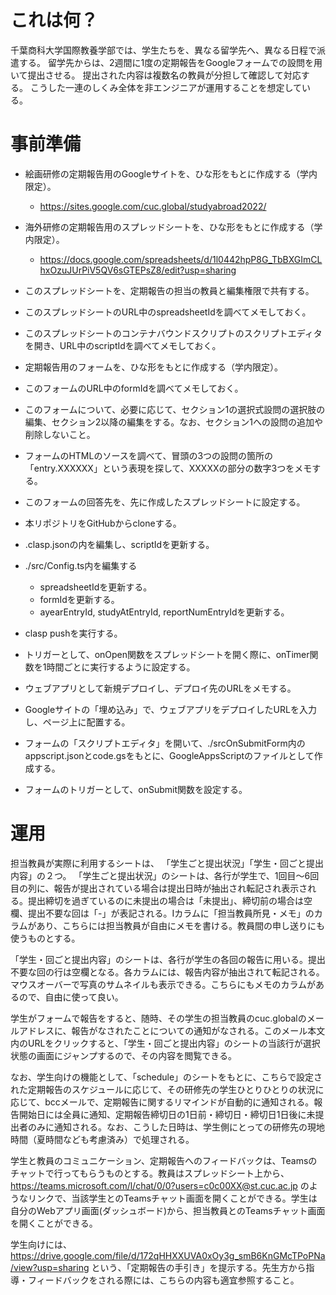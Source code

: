 # これは何？

千葉商科大学国際教養学部では、学生たちを、異なる留学先へ、異なる日程で派遣する。 留学先からは、2週間に1度の定期報告をGoogleフォームでの設問を用いて提出させる。 提出された内容は複数名の教員が分担して確認して対応する。
こうした一連のしくみ全体を非エンジニアが運用することを想定している。

# 事前準備

* 絵画研修の定期報告用のGoogleサイトを、ひな形をもとに作成する（学内限定）。
  * https://sites.google.com/cuc.global/studyabroad2022/

* 海外研修の定期報告用のスプレッドシートを、ひな形をもとに作成する（学内限定）。
  * https://docs.google.com/spreadsheets/d/1l0442hpP8G_TbBXGImCLhxOzuJUrPiV5QV6sGTEPsZ8/edit?usp=sharing
* このスプレッドシートを、定期報告の担当の教員と編集権限で共有する。
* このスプレッドシートのURL中のspreadsheetIdを調べてメモしておく。
* このスプレッドシートのコンテナバウンドスクリプトのスクリプトエディタを開き、URL中のscriptIdを調べてメモしておく。

* 定期報告用のフォームを、ひな形をもとに作成する（学内限定）。
* このフォームのURL中のformIdを調べてメモしておく。
* このフォームについて、必要に応じて、セクション1の選択式設問の選択肢の編集、セクション2以降の編集をする。なお、セクション1への設問の追加や削除しないこと。
* フォームのHTMLのソースを調べて、冒頭の3つの設問の箇所の「entry.XXXXXX」という表現を探して、XXXXXの部分の数字3つをメモする。
* このフォームの回答先を、先に作成したスプレッドシートに設定する。

* 本リポジトリをGitHubからcloneする。
* .clasp.jsonの内を編集し、scriptIdを更新する。
* ./src/Config.ts内を編集する
  * spreadsheetIdを更新する。
  * formIdを更新する。
  * ayearEntryId, studyAtEntryId, reportNumEntryIdを更新する。
* clasp pushを実行する。
* トリガーとして、onOpen関数をスプレッドシートを開く際に、onTimer関数を1時間ごとに実行するように設定する。
* ウェブアプリとして新規デプロイし、デプロイ先のURLをメモする。

* Googleサイトの「埋め込み」で、ウェブアプリをデプロイしたURLを入力し、ページ上に配置する。

* フォームの「スクリプトエディタ」を開いて、./srcOnSubmitForm内のappscript.jsonとcode.gsをもとに、GoogleAppsScriptのファイルとして作成する。
* フォームのトリガーとして、onSubmit関数を設定する。

# 運用

担当教員が実際に利用するシートは、 「学生ごと提出状況」「学生・回ごと提出内容」の２つ。
「学生ごと提出状況」のシートは、各行が学生で、1回目〜6回目の列に、報告が提出されている場合は提出日時が抽出され転記され表示される。提出締切を過ぎているのに未提出の場合は「未提出」、締切前の場合は空欄、提出不要な回は「-」が表記される。Iカラムに「担当教員所見・メモ」のカラムがあり、こちらには担当教員が自由にメモを書ける。教員間の申し送りにも使うものとする。

「学生・回ごと提出内容」のシートは、各行が学生の各回の報告に用いる。提出不要な回の行は空欄となる。各カラムには、報告内容が抽出されて転記される。マウスオーバーで写真のサムネイルも表示できる。こちらにもメモのカラムがあるので、自由に使って良い。

学生がフォームで報告をすると、随時、その学生の担当教員のcuc.globalのメールアドレスに、報告がなされたことについての通知がなされる。このメール本文内のURLをクリックすると、「学生・回ごと提出内容」のシートの当該行が選択状態の画面にジャンプするので、その内容を閲覧できる。

なお、学生向けの機能として、「schedule」のシートをもとに、こちらで設定された定期報告のスケジュールに応じて、その研修先の学生ひとりひとりの状況に応じて、bccメールで、定期報告に関するリマインドが自動的に通知される。報告開始日には全員に通知、定期報告締切日の1日前・締切日・締切日1日後に未提出者のみに通知される。なお、こうした日時は、学生側にとっての研修先の現地時間（夏時間なども考慮済み）で処理される。

学生と教員のコミュニケーション、定期報告へのフィードバックは、Teamsのチャットで行ってもらうものとする。教員はスプレッドシート上から、https://teams.microsoft.com/l/chat/0/0?users=c0c00XX@st.cuc.ac.jp
のようなリンクで、当該学生とのTeamsチャット画面を開くことができる。学生は自分のWebアプリ画面(ダッシュボード)から、担当教員とのTeamsチャット画面を開くことができる。

学生向けには、https://drive.google.com/file/d/172qHHXXUVA0xOy3g_smB6KnGMcTPoPNa/view?usp=sharing
という、「定期報告の手引き」を提示する。先生方から指導・フィードバックをされる際には、こちらの内容も適宜参照すること。
